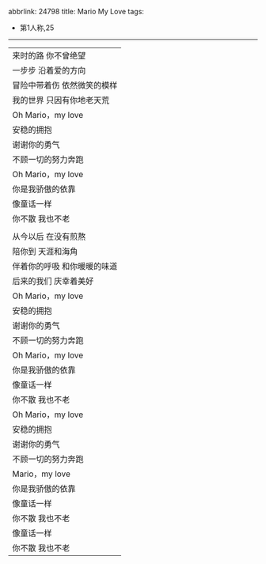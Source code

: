 abbrlink: 24798
title: Mario My Love
tags:
  - 第1人称,25
---
|      |
|--|
|来时的路 你不曾绝望|
|一步步 沿着爱的方向|
|冒险中带着伤 依然微笑的模样|
|我的世界 只因有你地老天荒|
|Oh Mario，my love|
|安稳的拥抱|
|谢谢你的勇气|
|不顾一切的努力奔跑|
|Oh Mario，my love|
|你是我骄傲的依靠|
|像童话一样|
|你不散 我也不老|
|      |
|从今以后 在没有煎熬|
|陪你到 天涯和海角|
|伴着你的呼吸 和你暖暖的味道|
|后来的我们 庆幸着美好|
|Oh Mario，my love|
|安稳的拥抱|
|谢谢你的勇气|
|不顾一切的努力奔跑|
|Oh Mario，my love|
|你是我骄傲的依靠|
|像童话一样|
|你不散 我也不老|
|Oh Mario，my love|
|安稳的拥抱|
|谢谢你的勇气|
|不顾一切的努力奔跑|
|Mario，my love|
|你是我骄傲的依靠|
|像童话一样|
|你不散 我也不老|
|像童话一样|
|你不散 我也不老|
